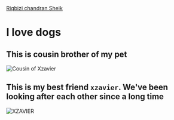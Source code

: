 

<script type="text/javascript" src="https://platform.linkedin.com/badges/js/profile.js" async defer></script>

<div class="LI-profile-badge"  data-version="v1" data-size="medium" data-locale="en_US" data-type="vertical" data-theme="dark" data-vanity="riqbizi-chandran-sheik-a1a351175"><a class="LI-simple-link" href='https://in.linkedin.com/in/riqbizi-chandran-sheik-a1a351175?trk=profile-badge'>Riqbizi chandran Sheik</a></div>


# I love dogs

## This is cousin brother of my pet
![Cousin of Xzavier](https://raw.githubusercontent.com/udacity/dog-project/master/images/Brittany_02625.jpg)

## This is my best friend `xzavier`. We've been looking after each other since a long time
![XZAVIER](https://raw.githubusercontent.com/udacity/dog-project/master/images/Labrador_retriever_06457.jpg)
